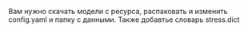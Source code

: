 Вам нужно скачать модели с ресурса, распаковать и изменить config.yaml и папку с данными. Также добавтье словарь stress.dict
